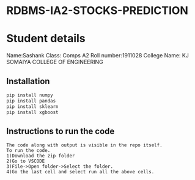 # RDBMS-IA2-STOCKS-PREDICTION
# Student details
Name:Sashank
Class: Comps A2
Roll number:1911028
College Name: KJ SOMAIYA COLLEGE OF ENGINEERING

## Installation


```bash
pip install numpy
pip install pandas
pip install sklearn
pip install xgboost
```

## Instructions to run the code

```
The code along with output is visible in the repo itself.
To run the code.
1)Download the zip folder
2)Go to VSCODE
3)File->Open folder->Select the folder.
4)Go the last cell and select run all the above cells.

```
